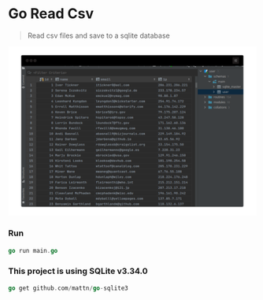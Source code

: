 # Go Read Csv

> Read csv files and save to a sqlite database

![](./.github/screenshot.png)

### Run
```go
go run main.go
```

### This project is using SQLite v3.34.0
```go
go get github.com/mattn/go-sqlite3
```
